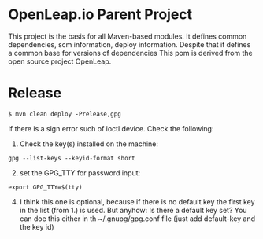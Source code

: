 OpenLeap.io Parent Project
=========================

This project is the basis for all Maven-based modules.
It defines common dependencies, scm information, deploy information. 
Despite that it defines a common base for versions of dependencies
This pom is derived from the open source project OpenLeap. 

# Release

```
$ mvn clean deploy -Prelease,gpg
```

If there is a sign error such of ioctl device. Check the following:
1. Check the key(s) installed on the machine:
```
gpg --list-keys --keyid-format short
```
2. set the GPG_TTY for password input:
```
export GPG_TTY=$(tty)
```
4. I think this one is optional, because if there is no default key the first key in the list (from 1.) is used. But anyhow: 
Is there a default key set? You can doe this either in th ~/.gnupg/gpg.conf file (just add default-key and the key id)


